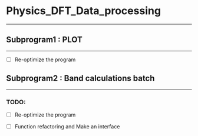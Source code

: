 # Physics_DFT_Data_processing
---
## Subprogram1 : PLOT
---

- [ ] Re-optimize the program  
## Subprogram2 : Band calculations batch
---
### TODO:

- [ ]   Re-optimize the program
- [ ]   Function refactoring and Make an interface
 
